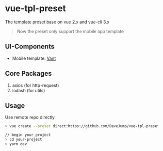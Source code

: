 # vue-tpl-preset

The template preset base on vue 2.x and vue-cli 3.x

> Now the preset only support the mobile app template

## UI-Components

* Mobile template: [Vant](https://youzan.github.io/vant/#/zh-CN/intro)

## Core Packages

1. axios (for http-request)
2. lodash (for utils)

## Usage

Use remote repo directly

```bash
> vue create --preset direct:https://github.com/DaveJump/vue-tpl-preset.git your-project

// begin your project
> cd your-project
> yarn dev
```